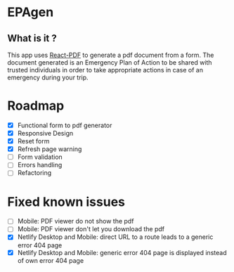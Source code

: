 # EPAgen

## What is it ?
This app uses [React-PDF](https://react-pdf.org/) to generate a pdf document from a form.
The document generated is an Emergency Plan of Action to be shared with trusted individuals in order to take appropriate actions in case of an emergency during your trip.

# Roadmap
- [x] Functional form to pdf generator
- [x] Responsive Design
- [x] Reset form
- [x] Refresh page warning
- [ ] Form validation
- [ ] Errors handling
- [ ] Refactoring

# Fixed known issues
- [ ] Mobile: PDF viewer do not show the pdf
- [ ] Mobile: PDF viewer don't let you download the pdf
- [x] Netlify Desktop and Mobile: direct URL to a route leads to a generic error 404 page
- [x] Netlify Desktop and Mobile: generic error 404 page is displayed instead of own error 404 page